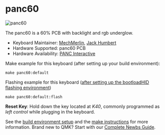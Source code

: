 # panc60

![panc60](https://imgix.ttcdn.co/i/product/original/0/670893-eca4599c4aad489dbe62609ac2fed86e.jpeg?q=100&auto=format%2Ccompress&w=500)

The panc60 is a 60% PCB with backlight and rgb underglow.   

* Keyboard Maintainer: [MechMerlin](https://github.com/mechmerlin), [Jack Humbert](https://github.com/jackhumbert)
* Hardware Supported: panc60 PCB
* Hardware Availability: [PANC Interactive](https://store.panc.co/product/panc60-60-pcb)

Make example for this keyboard (after setting up your build environment):

    make panc60:default

Flashing example for this keyboard ([after setting up the bootloadHID flashing environment](https://docs.qmk.fm/#/flashing_bootloadhid))

    make panc60:default:flash

**Reset Key**: Hold down the key located at *K40*, commonly programmed as *left control* while plugging in the keyboard.

See the [build environment setup](https://docs.qmk.fm/#/getting_started_build_tools) and the [make instructions](https://docs.qmk.fm/#/getting_started_make_guide) for more information. Brand new to QMK? Start with our [Complete Newbs Guide](https://docs.qmk.fm/#/newbs).
